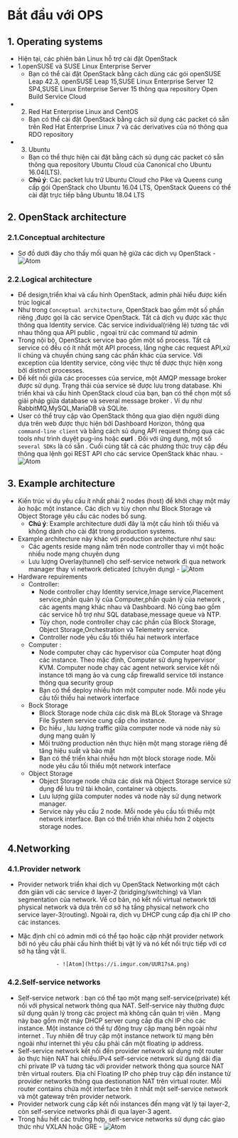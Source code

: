 # Bắt đầu với OPS # 
## 1. Operating systems ## 
- Hiện tại, các phiên bản Linux hỗ trợ cài đặt OpenStack
- 1.openSUSE và SUSE Linux Enterprise Server
  - Bạn có thể cài đặt OpenStack bằng cách dùng các gói openSUSE Leap 42.3, openSUSE Leap 15,SUSE Linux Enterprise Server 12 SP4,SUSE  Linux Enterprise Server 15 thông qua repository Open Build Service Cloud
- 2. Red Hat Enterprise Linux and CentOS
  -  Bạn có thể cài đặt OpenStack bằng cách sử dụng các packet có sẵn trên Red Hat Enterprise Linux 7 và các derivatives của nó thông qua RDO repository
- 3. Ubuntu 
  - Bạn có thể thực hiện cài đặt bằng cách sủ dụng các packet có sẵn thông qua repository Ubuntu Cloud của Canonical cho Ubuntu 16.04(LTS).
   - **Chú ý**: Các packet lưu trữ Ubuntu Cloud cho Pike và Queens cung cấp gói OpenStack cho Ubuntu 16.04 LTS, OpenStack Queens có thể cài đặt trực tiếp bằng Ubuntu 18.04 LTS 
## 2. OpenStack architecture ## 
### 2.1.Conceptual architecture ### 
- Sơ đồ dưới đây cho thấy mối quan hệ giữa các dịch vụ OpenStack
			  - ![Atom](https://i.imgur.com/CLdZ8Vt.png) 
### 2.2.Logical architecture ### 
- Để design,triển khai và cấu hình OpenStack, admin phải hiểu được kiến trúc logical 
- Như trong `Conceptual architecture`, OpenStack bao gồm một số phần riêng ,được gọi là các service OpenStack. Tất cả dịch vụ được xác thực thông qua Identity service. Các service individual(riêng lẻ) tương tác với nhau thông qua API public , ngoại trừ các command từ admin 
- Trong nội bộ, OpenStack service bao gồm một số process. Tất cả service có đều có ít nhất một API process, lắng nghe các request API,xử lí chúng và chuyển chúng sang các phần khác của service. Với exception của Identity service, công việc thực tế được thực hiện xong bởi distinct processes.
- Để kết nối giữa các processes của service, một AMQP message broker được sử dụng. Trạng thái của service sẽ được lưu trong database. Khi triển khai và cấu hình OpenStack cloud của bạn, bạn có thể chọn một số giải pháp giữa database và several message broker . Ví dụ như RabbitMQ,MySQL,MariaDB và SQLite. 
- User có thể truy cập vào OpenStack thông qua giao diện người dùng dựa trên web được thực hiện bởi Dashboard Horizon, thông qua `command-line client` và bằng cách sủ dụng API request thông qua các tools như trình duyệt pug-ins hoặc **curl** . Đối với ứng dụng, một số `several SDKs` là có sẵn . Cuối cùng tất cả các phương thức truy cập đều thông qua lệnh gọi REST API cho các service OpenStack khác nhau. 
			  - ![Atom](https://i.imgur.com/ZxqxHQA.png) 
## 3. Example architecture ## 
- Kiến trúc ví dụ yêu cầu ít nhất phải 2 nodes (host) để khởi chạy một máy ảo hoặc một instance. Các dịch vụ tùy chọn như Block Storage và Object Storage yêu cầu các nodes bổ sung. 
  - **Chú ý**: Example architecture dưới đây là một cấu hình tối thiểu và không dành cho cài đặt trong production systems. 
-  Example architecture này khác với production architecture như sau: 
   - Các agents reside mạng nằm trên node controller thay vì một hoặc nhiều node mạng chuyên dụng 
   - Lưu lượng Overlay(tunnel) cho self-service network đi qua network manager thay vì network deticated (chuyên dụng)
			  - ![Atom](https://i.imgur.com/pIp6ll7.png) 
- Hardware repuirements 
  - Controller: 
      - Node controller chạy Identity service,Image service,Placement service,phần quản lý của Computer,phần quản lý của network , các agents mạng khác nhau và Dashboard. Nó cũng bao gồm các service hỗ trợ như SQL database,message queue và NTP. 
      - Tùy chọn, node controller chạy các phần của Block Storage, Object Storage,Orchestration và Telemetry service. 
      - Controller node yêu cầu tối thiểu hai network interface   
  - Computer : 
      - Node computer chạy các hypervisor của Computer hoạt động các instance. Theo mặc định, Computer sử dụng hypervisor KVM. Computer node chạy các agent network service kết nối instance tới mạng ảo và cung cấp firewalld service tới instance thông qua security group 
	  - Bạn có thể deploy nhiều hơn một computer node. Mỗi node yêu cầu tối thiểu hai network interface
  - Bock Storage 
      - Block Storage node chứa các disk mà BLok Storage và Shrage File System service cung cấp cho instance. 
	  - Đc hiểu , lưu lượng traffic giữa computer node và node này sủ dụng mạng quản lý 
	  - Môi trường production nên thực hiện một mạng storage riêng để tăng hiệu suất và bảo mật 
	  - Bạn có thể triển khai nhiều hơn một block storage node. Mỗi node yêu cầu tối thiểu một network interface 
  - Object Storage 
      - Object Storage node chứa các disk mà Object Storage service sử dụng để lưu trữ tài khoản, container và objects. 
	  - Lưu lượng giữa computer nodes và node này sử dụng network manager. 
	  - Service này yêu cầu 2 node. Mỗi node yêu cầu tối thiểu một network interface. Bạn có thể triển khai nhiều hơn 2 objects storage nodes. 

## 4.Networking ## 
### 4.1.Provider network ### 
- Provider network triển khai dịch vụ OpenStack Networking một cách đơn giản với các service ở layer-2 (bridging/switching) và Vlan segmentation của network. Về cơ bản, nó kết nối virtual network tới physical network và dựa trên cơ sở hạ tầng physical network cho service layer-3(routing). Ngoài ra, dịch vụ DHCP cung cấp địa chỉ IP cho các instances. 
- Mặc định chỉ có admin mới có thể tạo hoặc cập nhật provider network bởi nó yêu cầu phải cấu hình thiết bị vật lý và nó kết nối trực tiếp với cơ sở hạ tầng vật lí. 

	  			  - ![Atom](https://i.imgur.com/UUR17sA.png) 
### 4.2.Self-service networks ### 
- Self-service network : bạn có thể tạo một mạng self-service(private) kết nối với physical network thông qua NAT. Self-service này thường được sử dụng quản lý trong các project mà không cần quản trị viên . Mạng này bao gồm một máy DHCP server cung cấp địa chỉ IP cho các instance. Một instance có thể tự động truy cập mạng bên ngoài như internet . Tuy nhiên để truy cập một instance network từ mạng bên ngoài như internet thì yêu cầu phải cần một floating ip address. 
- Self-service network kết nối đến provider network sử dụng một router ảo thực hiện NAT hai chiều.IPv4 self-service network sử dụng dải địa chỉ private IP và tương tác với provider network thông qua source NAT trên virtual routers. Địa chỉ Floating IP cho phép truy cập đến instance từ provider networks thông qua destionation NAT trên virtual router. Mỗi router contains chứa một interface trên ít nhất một self-service network và một gateway trên provider network. 
- Provider network cung cấp kết nối instances đến mạng vật lý tại layer-2, còn self-service networks phải đi qua layer-3 agent.
- Trong hầu hết các trường hợp, self-service networks sử dụng các giao thức như VXLAN hoặc GRE
	  			  - ![Atom](https://i.imgur.com/nY3y28n.png)  
